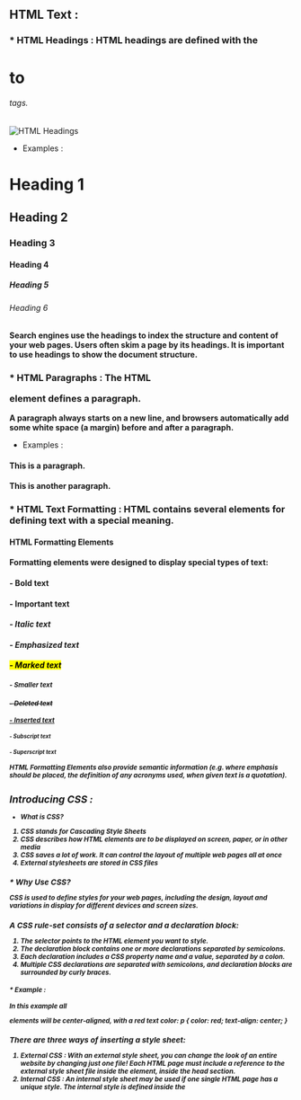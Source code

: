 ## HTML Text :

### * HTML Headings : HTML headings are defined with the <h1> to <h6> tags. 

![HTML Headings](https://www.oxfordwebstudio.com/user/pages/06.da-li-znate/sta-je-html/sta-je-html.jpg)

 - Examples :

#### <h1>Heading 1</h1>
#### <h2>Heading 2</h2>
#### <h3>Heading 3</h3>
#### <h4>Heading 4</h4>
#### <h5>Heading 5</h5>
#### <h6>Heading 6</h6>

#### Search engines use the headings to index the structure and content of your web pages. Users often skim a page by its headings. It is important to use headings to show the document structure.

### * HTML Paragraphs : The HTML <p> element defines a paragraph.

**A paragraph always starts on a new line, and browsers automatically add some white space (a margin) before and after a paragraph.**

- Examples :

#### <p>This is a paragraph.</p>
#### <p>This is another paragraph.</p>

### * HTML Text Formatting : HTML contains several elements for defining text with a special meaning.

#### **HTML Formatting Elements**

#### **Formatting elements were designed to display special types of text:**

#### <b> - Bold text
#### <strong> - Important text
#### <i> - Italic text
#### <em> - Emphasized text
#### <mark> - Marked text
#### <small> - Smaller text
#### <del> - Deleted text
#### <ins> - Inserted text
#### <sub> - Subscript text
#### <sup> - Superscript text

***HTML Formatting Elements also provide semantic information (e.g. where emphasis should be placed, the definition of any acronyms used, when given text is a quotation).***

## Introducing CSS : 

* What is CSS?
1. CSS stands for **C**ascading **S**tyle **S**heets
2. CSS describes how HTML elements are to be displayed on screen, paper, or in other media
3. CSS saves a lot of work. It can control the layout of multiple web pages all at once
4. External stylesheets are stored in CSS files

### * Why Use CSS?
**CSS is used to define styles for your web pages, including the design, layout and variations in display for different devices and screen sizes.**

### A CSS rule-set consists of a selector and a declaration block:
1. The selector points to the HTML element you want to style.
2. The declaration block contains one or more declarations separated by semicolons.
3. Each declaration includes a CSS property name and a value, separated by a colon.
4. Multiple CSS declarations are separated with semicolons, and declaration blocks are surrounded by curly braces.

#### * Example :
In this example all **<p>** elements will be center-aligned, with a red text color:
p {
  color: red;
  text-align: center;
}

### There are three ways of inserting a style sheet:

1. External CSS : With an external style sheet, you can change the look of an entire website by changing just one file! Each HTML page must include a reference to the external style sheet file inside the <link> element, inside the head section.
2. Internal CSS : An internal style sheet may be used if one single HTML page has a unique style. The internal style is defined inside the <style> element, inside the head section.
3. Inline CSS : An inline style may be used to apply a unique style for a single element. To use inline styles, add the style attribute to the relevant element. The style attribute can contain any CSS property.

#### CSS Selectors : CSS selectors are used to "find" (or select) the HTML elements you want to style.

**All CSS Simple Selectors**
|Selector|	Example	  |   Example description|
|.class	    |.intro	     |Selects all elements with class="intro"|
|#id	         |#firstname	 |Selects the element with id="firstname"|
|*	         |*	         |Selects all elements|
|element	     |p	         |Selects all <p> elements|
|element,element,..	|div, p	|Selects all <div> elements and all <p> elements|

## Basic JavaScript Instructions :

#### * JavaScript Statements :
**JavaScript statements are composed of: Values, Operators, Expressions, Keywords, and Comments. This statement tells the browser to write "Hello Dolly." inside an HTML element with id="demo":**

#### * JavaScript Comments : JavaScript comments can be used to explain JavaScript code, and to make it more readable. JavaScript comments can also be used to prevent execution, when testing alternative code.

#### * JavaScript Variables : JavaScript variables are containers for storing data values.

#### * JavaScript Arrays :  JavaScript arrays are used to store multiple values in a single variable.

#### * JavaScript Expressions : An expression is any valid unit of code that resolves to a value.

#### * JavaScript Operators : JavaScript operators are used to assign values, compare values, perform arithmetic operations, and more.

#### * JavaScript Strings : JavaScript strings are used for storing and manipulating text.

## Decisions and Loops : 

#### Conditional Statements : Very often when you write code, you want to perform different actions for different decisions.

#### You can use conditional statements in your code to do this.

#### In JavaScript we have the following conditional statements:

1. Use if to specify a block of code to be executed, if a specified condition is true
2. Use else to specify a block of code to be executed, if the same condition is false
3. Use else if to specify a new condition to test, if the first condition is false
4. Use switch to specify many alternative blocks of code to be executed

#### Comparison Operators : Comparison operators are used in logical statements to determine equality or difference between variables or values.

**Examples :Given that x = 5, the table below explains the comparison operators:**

|==    |equal to	|x == 8	|false|		
|===	|equal value and equal type	|x === 5	|true|		
|!=	|not equal	|x != 8	|true|	
|!==	|not equal value or not equal type	|x !== 5	|false|	
|>	|greater than	|x > 8	|false|	
|<	|less than	|x < 8	|true|	
|>=	|greater than or equal to	|x >= 8	|false|	
|<=	|less than or equal to	|x <= 8	|true|

### JavaScript if else and else if : Use the if statement to specify a block of JavaScript code to be executed if a condition is true. Use the else statement to specify a block of code to be executed if the condition is false.Use the else if statement to specify a new condition if the first condition is false.